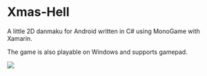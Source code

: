 # Xmas-Hell
A little 2D danmaku for Android written in C# using MonoGame with Xamarin.

The game is also playable on Windows and supports gamepad.

![](https://github.com/Noxalus/Xmas-Hell/blob/master/Creations/Screenshots/xmas_ball.jpg)
